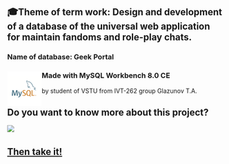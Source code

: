 ## 🎓Theme of term work: Design and development of a database of the universal web application for maintain fandoms and role-play chats.
### Name of database: Geek Portal 
### Made with MySQL Workbench 8.0 CE <img align="left" alt="MySQL" width="80px" src="https://raw.githubusercontent.com/github/explore/80688e429a7d4ef2fca1e82350fe8e3517d3494d/topics/mysql/mysql.png"/> 
by student of VSTU from IVT-262 group Glazunov T.A.


## Do you want to know more about this project?
![](tenor.gif)

## [Then take it!](https://tamerlan91011.github.io/MySQL-sripts/)
